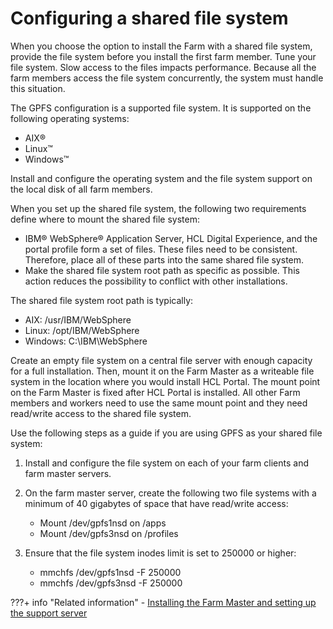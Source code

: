 # Configuring a shared file system

When you choose the option to install the Farm with a shared file system, provide the file system before you install the first farm member. Tune your file system. Slow access to the files impacts performance. Because all the farm members access the file system concurrently, the system must handle this situation.

The GPFS configuration is a supported file system. It is supported on the following operating systems:

-   AIX®
-   Linux™
-   Windows™

Install and configure the operating system and the file system support on the local disk of all farm members.

When you set up the shared file system, the following two requirements define where to mount the shared file system:

-   IBM® WebSphere® Application Server, HCL Digital Experience, and the portal profile form a set of files. These files need to be consistent. Therefore, place all of these parts into the same shared file system.
-   Make the shared file system root path as specific as possible. This action reduces the possibility to conflict with other installations.

The shared file system root path is typically:

-   AIX: /usr/IBM/WebSphere
-   Linux: /opt/IBM/WebSphere
-   Windows: C:\\IBM\WebSphere

Create an empty file system on a central file server with enough capacity for a full installation. Then, mount it on the Farm Master as a writeable file system in the location where you would install HCL Portal. The mount point on the Farm Master is fixed after HCL Portal is installed. All other Farm members and workers need to use the same mount point and they need read/write access to the shared file system.

Use the following steps as a guide if you are using GPFS as your shared file system:

1.  Install and configure the file system on each of your farm clients and farm master servers.

2.  On the farm master server, create the following two file systems with a minimum of 40 gigabytes of space that have read/write access:

    -   Mount /dev/gpfs1nsd on /apps
    -   Mount /dev/gpfs3nsd on /profiles
3.  Ensure that the file system inodes limit is set to 250000 or higher:

    -   mmchfs /dev/gpfs1nsd -F 250000
    -   mmchfs /dev/gpfs3nsd -F 250000


???+ info "Related information" 
    -   [Installing the Farm Master and setting up the support server](../../../../../deploy_dx/manage/portalfarm_cfg/choose_portalfarm/settingup_with_sharedconfig/set_portal_farm_master.md)

